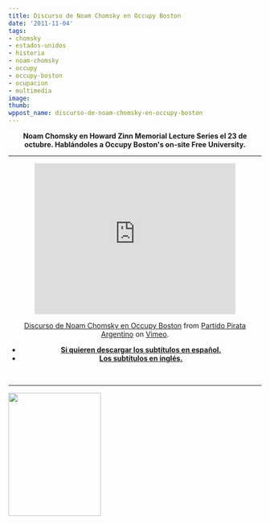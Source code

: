 ```yaml
---
title: Discurso de Noam Chomsky en Occupy Boston
date: '2011-11-04'
tags:
- chomsky
- estados-unidos
- historia
- noam-chomsky
- occupy
- occupy-boston
- ocupacion
- multimedia
image: 
thumb: 
wppost_name: discurso-de-noam-chomsky-en-occupy-boston
---
```


<center><strong>Noam Chomsky en Howard Zinn Memorial Lecture Series el 23 de octubre. Hablándoles a Occupy Boston's on-site Free University.</strong>

<hr />

<iframe src="http://player.vimeo.com/video/31607875?title=0&amp;byline=0&amp;portrait=0" frameborder="0" width="400" height="300"></iframe>

<a href="http://vimeo.com/31607875">Discurso de Noam Chomsky en Occupy Boston</a> from <a href="http://vimeo.com/user3611990">Partido Pirata Argentino</a> on <a href="http://vimeo.com">Vimeo</a>.

</center>
<ul>
	<li style="text-align: center;"><strong><a href="http://www.4shared.com/document/P8F4ERlQ/chomsky2es.html" target="_blank">Si quieren descargar los subtítulos en español.</a></strong></li>
	<li style="text-align: center;"><strong><a href="http://www.4shared.com/document/lD8SEYiA/chomsky2.html" target="_blank">Los subtítulos en inglés.</a></strong></li>
</ul>
&nbsp;

<hr />

<a href="http://partidopirata.com.ar/wp-content/uploads/2011/11/images.jpg"><img class="aligncenter size-full wp-image-2206" title="Noam Chomsky" src="http://partidopirata.com.ar/wp-content/uploads/2011/11/images.jpg" alt="" width="184" height="245" /></a>
